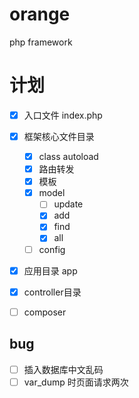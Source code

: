 # orange
php framework



# 计划

- [x] 入口文件 index.php
- [x] 框架核心文件目录
  - [x] class autoload
  - [x] 路由转发
  - [x] 模板
  - [x] model
    - [ ] update
    - [x] add
    - [x] find
    - [x] all
  - [ ] config

- [x] 应用目录 app
- [x] controller目录
- [ ] composer


## bug
- [ ] 插入数据库中文乱码
- [ ] var_dump 时页面请求两次